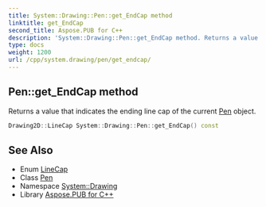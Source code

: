 ```yaml
---
title: System::Drawing::Pen::get_EndCap method
linktitle: get_EndCap
second_title: Aspose.PUB for C++
description: 'System::Drawing::Pen::get_EndCap method. Returns a value that indicates the ending line cap of the current Pen object in C++.'
type: docs
weight: 1200
url: /cpp/system.drawing/pen/get_endcap/
---
```

## Pen::get_EndCap method


Returns a value that indicates the ending line cap of the current [Pen](../) object.

```cpp
Drawing2D::LineCap System::Drawing::Pen::get_EndCap() const
```

## See Also

* Enum [LineCap](../../../system.drawing.drawing2d/linecap/)
* Class [Pen](../)
* Namespace [System::Drawing](../../)
* Library [Aspose.PUB for C++](../../../)
